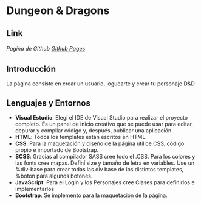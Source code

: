 # Dungeon & Dragons

## Link
###### Pagina de Github [Github Pages](https://ferkovalink.github.io/dnd/index.html)
## Introducción
La página consiste en crear un usuario, loguearte y crear tu personaje D&D

## Lenguajes y Entornos
- **Visual Estudio**: Elegí el IDE de Visual Studio para realizar el proyecto completo. Es un panel de inicio creativo que se puede usar para editar, depurar y compilar código y, después, publicar una aplicación.
- **HTML**: Todos los templates están escritos en HTML.
- **CSS**: Para la maquetación y diseño de la página utilice CSS, código propio e importado de Bootstrap.
- **SCSS**: Gracias al compilador SASS cree todo el .CSS. Para los colores y las fonts cree mapas. Definí size y tamaño de letra en variables. Use un %div-base para crear todas las div base de los distintos templates, %boton para algunos botones.
- **JavaScript**: Para el Login y los Personajes cree Clases para definirlos e implementarlos
- **Bootstrap**: Se implementó para la maquetación de la página.



